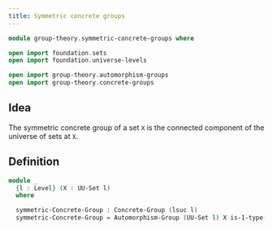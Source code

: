 ```yaml
---
title: Symmetric concrete groups
---
```


```agda
module group-theory.symmetric-concrete-groups where

open import foundation.sets
open import foundation.universe-levels

open import group-theory.automorphism-groups
open import group-theory.concrete-groups
```

## Idea

The symmetric concrete group of a set `X` is the connected component of the universe of sets at `X`.

## Definition

```agda
module _
  {l : Level} (X : UU-Set l)
  where

  symmetric-Concrete-Group : Concrete-Group (lsuc l)
  symmetric-Concrete-Group = Automorphism-Group (UU-Set l) X is-1-type-UU-Set
```

